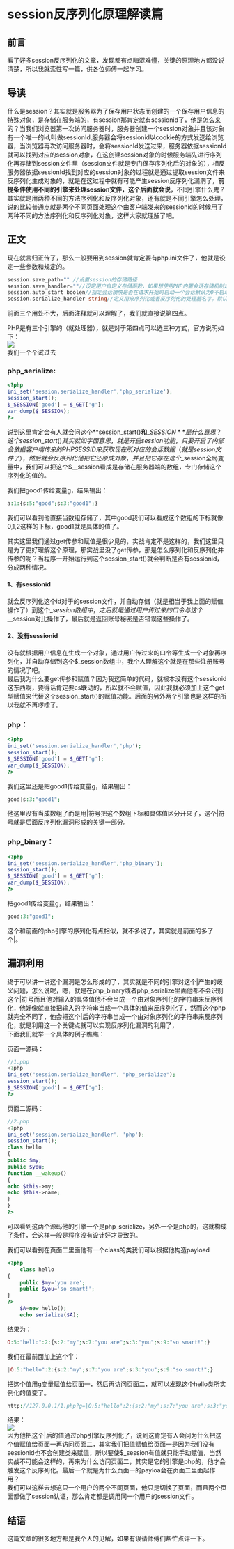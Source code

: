 session反序列化原理解读篇
================

前言
--

看了好多session反序列化的文章，发现都有点晦涩难懂，关键的原理地方都没说清楚，所以我就索性写一篇，供各位师傅一起学习。

导读
--

什么是session？其实就是服务器为了保存用户状态而创建的一个保存用户信息的特殊对象，是存储在服务端的，有session那肯定就有sessionid了，他是怎么来的？当我们浏览器第一次访问服务器时，服务器创建一个session对象并且该对象有一个唯一的id,叫做sessionId,服务器会将sessionid以cookie的方式发送给浏览器，当浏览器再次访问服务器时，会将sessionId发送过来，服务器依据sessionId就可以找到对应的session对象，在这创建session对象的时候服务端先进行序列化再存储到session文件里（session文件就是专门保存序列化后的对象的），相反服务器依据sessionId找到对应的session对象的过程就是通过提取session文件来反序列化生成对象的，就是在这过程中就有可能产生session反序列化漏洞了，**前提条件使用不同的引擎来处理session文件，这个后面就会说**，不同引擎什么鬼？其实就是用两种不同的方法序列化和反序列化对象，还有就是不同引擎怎么处理，说的比较普通点就是两个不同页面处理这个由客户端发来的sessionid的时候用了两种不同的方法序列化和反序列化对象，这样大家就理解了吧。

正文
--

现在就言归正传了，那么一般要用到session就肯定要有php.ini文件了，他就是设定一些参数和规定的。

```php
session.save_path="" //设置session的存储路径
session.save_handler=""//设定用户自定义存储函数，如果想使用PHP内置会话存储机制之外的可以使用本函数(数据库等方式)
session.auto_start boolen//指定会话模块是否在请求开始时启动一个会话默认为0不启动
session.serialize_handler string//定义用来序列化或者反序列化的处理器名字。默认使用php（这个就是我们上面说的引擎了）
```

前面三个用处不大，后面注释就可以理解了，我们就直接说第四点。

PHP是有三个引擎的（就处理器），就是对于第四点可以选三种方式，官方说明如下：  
[![](https://shs3.b.qianxin.com/attack_forum/2021/07/attach-6aa1991ef3a8f1bc28aee2675418131664605e25.png)](https://shs3.b.qianxin.com/attack_forum/2021/07/attach-6aa1991ef3a8f1bc28aee2675418131664605e25.png)  
我们一个个试过去

### php\_serialize:

```php
<?php
ini_set('session.serialize_handler','php_serialize');
session_start();
$_SESSION['good'] = $_GET['g'];
var_dump($_SESSION);
?>
```

说到这里肯定会有人就会问这个**session\_start()**和**$\_SESSION**是什么意思？这个session\_start()其实就如字面意思，就是开启session功能， 只要开启了内部会依据客户端传来的PHPSESSID来获取现在所对应的会话数据（就是session文件了）， 然后就会反序列化他把它还原成对象，并且把它存在这个$\_session全局变量中，我们可以把这个$\_\_session看成是存储在服务器端的数组，专门存储这个序列化的值的。

我们把good1传给变量g，结果输出：

```php
a:1:{s:5:"good";s:3:"good1";}
```

我们可以看到他直接当数组存储了，其中good我们可以看成这个数组的下标就像0,1,2这样的下标，good1就是具体的值了。

其实这里我们通过get传参和赋值是很少见的，实战肯定不是这样的，我们这里只是为了更好理解这个原理，那实战里没了get传参，那是怎么序列化和反序列化并传参的呢？当程序一开始运行到这个session\_start()就会判断是否有sessionid，分成两种情况。

#### 1、有sessionid

就会反序列化这个id对于的session文件，并自动存储（就是相当于我上面的赋值操作了）到这个$\_session数组中，之后就是通过用户传过来的口令与这个$\_\_session对比操作了，最后就是返回账号秘密是否错误这些操作了。

#### 2、没有sessionid

没有就根据用户信息在生成一个对象，通过用户传过来的口令等生成一个对象再序列化，并自动存储到这个$\_session数组中，我个人理解这个就是在那些注册账号的情况了吧。  
最后我为什么要get传参和赋值？因为我这简单的代码，就根本没有这个sessionid这东西啊，要得话肯定要cs联动的，所以就不会赋值，因此我就必须加上这个get型赋值来代替这个session\_start()的赋值功能。后面的另外两个引擎也是这样的所以我就不再啰嗦了。

### php：

```php
<?php
ini_set('session.serialize_handler','php');
session_start();
$_SESSION['good'] = $_GET['g'];
var_dump($_SESSION);
?>
```

我们这里还是把good1传给变量g，结果输出：

```php
good|s:3:"good1";
```

他这里没有当成数组了而是用|符号把这个数组下标和具体值区分开来了，这个|符号就是后面反序列化漏洞形成的关键一部分。

### php\_binary：

```php
<?php
ini_set('session.serialize_handler','php_binary');
session_start();
$_SESSION['good'] = $_GET['g'];
var_dump($_SESSION);
?>
```

把good1传给变量g，结果输出：

```php
good:3:"good1";
```

这个和前面的php引擎的序列化有点相似，就不多说了，其实就是前面的多了个|。

漏洞利用
----

终于可以讲一讲这个漏洞是怎么形成的了，其实就是不同的引擎对这个|产生的歧义问题，怎么说呢，嗯，就是在php\_binary或者php\_serialize里面他都不会识别这个|符号而且他对输入的具体值他不会当成一个由对象序列化的字符串来反序列化，他好像就直接把输入的字符串当成一个具体的值来反序列化了，然而这个php就完全不同了，他会把这个|后的字符串当成一个由对象序列化的字符串来反序列化，就是利用这一个关键点就可以实现反序列化漏洞的利用了，  
下面我们就举一个具体的例子瞧瞧：

页面一源码：

```php
//1.php
<?php
ini_set("session.serialize_handler", "php_serialize");
session_start();
$_SESSION['good'] = $_GET['g'];
?>
```

页面二源码：

```php
//2.php
<?php
ini_set('session.serialize_handler', 'php');
session_start();
class hello
{
public $my;      
public $you;
function __wakeup()
{
echo $this->my;
echo $this->name;
}
}
?>
```

可以看到这两个源码他的引擎一个是php\_serialize，另外一个是php的，这就构成了条件，会这样一般是程序没有设计好才导致的。

我们可以看到在页面二里面他有一个class的类我们可以根据他构造payload

```php
<?php
    class hello
{
    public $my='you are';
    public $you='so smart!';
}
?>
    $A=new hello();
    echo serialize($A);
```

结果为：

```php
O:5:"hello":2:{s:2:"my";s:7:"you are";s:3:"you";s:9:"so smart!";}
```

我们在最前面加上这个’|‘：

```PHP
|O:5:"hello":2:{s:2:"my";s:7:"you are";s:3:"you";s:9:"so smart!";}
```

把这个值用g变量赋值给页面一，然后再访问页面二，就可以发现这个hello类所实例化的值变了。

```php
http://127.0.0.1/1.php?g=|O:5:"hello":2:{s:2:"my";s:7:"you are";s:3:"you";s:9:"so smart!";}
```

结果：  
[![](https://shs3.b.qianxin.com/attack_forum/2021/07/attach-f0153837e29b600b67dbdfed948256177f56a6f3.png)](https://shs3.b.qianxin.com/attack_forum/2021/07/attach-f0153837e29b600b67dbdfed948256177f56a6f3.png)  
因为他把这个|后的值通过php引擎反序列化了，说到这肯定有人会问为什么把这个值赋值给页面一再访问页面二，其实我们把值赋值给页面一是因为我们没有sessionid也不会创建类来赋值，所以要使$\_session有值就只能手动赋值，当然实战不可能会这样的，再来为什么访问页面二，其实是它的引擎是php的，他才会触发这个反序列化。最后一个就是为什么页面一的payloa会在页面二里面起作用？  
我们可以这样去想这只一个用户的两个不同页面，他只是切换了页面，而且两个页面都做了session认证，那么肯定都是调用同一个用户的session文件。

结语
--

这篇文章的很多地方都是我个人的见解，如果有误请师傅们帮忙点评一下。